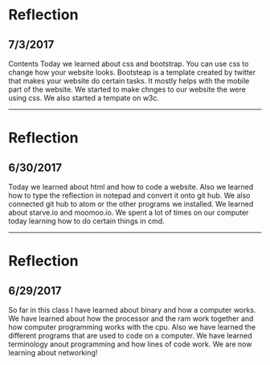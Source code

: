 # Reflection
## 7/3/2017
Contents
Today we learned about css and bootstrap. You can use css to change how your website looks. Bootsteap is a template created by twitter that makes your website do certain tasks. It mostly helps with the mobile part of the website. We started to make chnges to our website the were using css. We also started a tempate on w3c.

---

# Reflection
## 6/30/2017
Today we learned about html and how to code a website. Also we learned how to type the reflection in notepad and convert it onto git hub. We also connected git hub to atom or the other programs we installed. We learned about starve.io and moomoo.io. We spent a lot of times on our computer today learning how to do certain things in cmd.

---

# Reflection
## 6/29/2017
So far in this class I have learned about binary and how a computer works. We have learned about how the processor and the ram work together and how computer programming works with the cpu. Also we have learned the different programs that are used to code on a computer. We have learned terminology anout programming and how lines of code work. We are now learning about networking!
